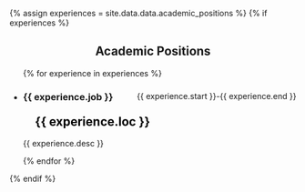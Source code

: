 {% assign experiences = site.data.data.academic_positions %}
{% if experiences %}
<section class="resume-section" id="academic_positions">
<h2 style="text-align: center;">Academic Positions</h2>
<div class="container">
  <div class="row ">
    <ul class="edu_timeline">
      {% for experience in experiences %}
        <li class="timeline-item bg-white rounded ml-3 p-4 shadow">
            <div class="timeline-arrow"></div>
            <span class=" text-gray" style="float:right;"><i class="fas fa-calendar" style="margin-right:1.5em"></i>   {{ experience.start }}-{{ experience.end }}</span>
            <h3 class="h3 mb-0" >{{ experience.job }}</h3>
            <h2 class="h5 mb-0" style="margin-top:1em;  color:black"><i class="fas fa-map-marker-alt" style="margin-right:1em"></i>{{ experience.loc }}</h2>           
            <p class="text-small mt-2 font-weight-light" > {{ experience.desc }}</p>
        </li>
      {% endfor %}     
    </ul><!-- End -->    
  </div>
</div>
</section>
{% endif %}

